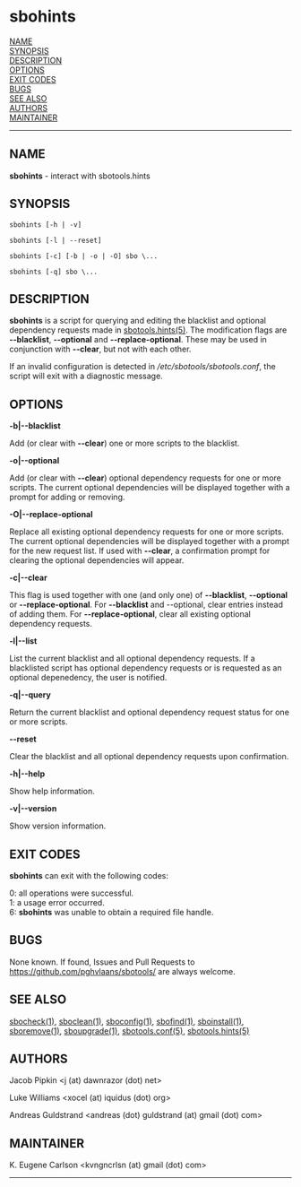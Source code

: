 # sbohints

[NAME](#name)\
[SYNOPSIS](#synopsis)\
[DESCRIPTION](#description)\
[OPTIONS](#options)\
[EXIT CODES](#exit-codes)\
[BUGS](#bugs)\
[SEE ALSO](#see-also)\
[AUTHORS](#authors)\
[MAINTAINER](#maintainer)

------------------------------------------------------------------------

## NAME

**sbohints** - interact with sbotools.hints

## SYNOPSIS

    sbohints [-h | -v]

    sbohints [-l | --reset]

    sbohints [-c] [-b | -o | -O] sbo \...

    sbohints [-q] sbo \...

## DESCRIPTION

**sbohints** is a script for querying and editing the blacklist and
optional dependency requests made in [sbotools.hints(5)](sbotools.hints.5.md). The
modification flags are **\--blacklist**, **\--optional** and
**\--replace-optional**. These may be used in conjunction with
**\--clear**, but not with each other.

If an invalid configuration is detected in
*/etc/sbotools/sbotools.conf*, the script will exit with a diagnostic
message.

## OPTIONS

**-b\|\--blacklist**

Add (or clear with **\--clear**) one or more scripts to the blacklist.

**-o\|\--optional**

Add (or clear with **\--clear**) optional dependency requests for one or
more scripts. The current optional dependencies will be displayed
together with a prompt for adding or removing.

**-O\|\--replace-optional**

Replace all existing optional dependency requests for one or more
scripts. The current optional dependencies will be displayed together
with a prompt for the new request list. If used with **\--clear**, a
confirmation prompt for clearing the optional dependencies will appear.

**-c\|\--clear**

This flag is used together with one (and only one) of **\--blacklist**,
**\--optional** or **\--replace-optional**. For **\--blacklist** and
\--optional, clear entries instead of adding them. For
**\--replace-optional**, clear all existing optional dependency
requests.

**-l\|\--list**

List the current blacklist and all optional dependency requests. If a
blacklisted script has optional dependency requests or is requested as
an optional depenedency, the user is notified.

**-q\|\--query**

Return the current blacklist and optional dependency request status for
one or more scripts.

**\--reset**

Clear the blacklist and all optional dependency requests upon
confirmation.

**-h\|\--help**

Show help information.

**-v\|\--version**

Show version information.

## EXIT CODES

**sbohints** can exit with the following codes:

0: all operations were successful.\
1: a usage error occurred.\
6: **sbohints** was unable to obtain a required file handle.

## BUGS

None known. If found, Issues and Pull Requests to
<https://github.com/pghvlaans/sbotools/> are always welcome.

## SEE ALSO

[sbocheck(1)](sbocheck.1.md), [sboclean(1)](sboclean.1.md), [sboconfig(1)](sboconfig.1.md), [sbofind(1)](sbofind.1.md), [sboinstall(1)](sboinstall.1.md),
[sboremove(1)](sboremove.1.md), [sboupgrade(1)](sboupgrade.1.md), [sbotools.conf(5)](sbotools.conf.5.md), [sbotools.hints(5)](sbotools.hints.5.md)

## AUTHORS

Jacob Pipkin \<j (at) dawnrazor (dot) net\>

Luke Williams \<xocel (at) iquidus (dot) org\>

Andreas Guldstrand \<andreas (dot) guldstrand (at) gmail (dot) com\>

## MAINTAINER

K. Eugene Carlson \<kvngncrlsn (at) gmail (dot) com\>

------------------------------------------------------------------------
